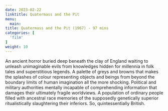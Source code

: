 ```yaml
---
date: 2023-02-22
linktitle: Quatermass and the Pit
menu:
  main:
title: Quatermass and the Pit (1967) - 97 mins
categories: [
  'film'
]
weight: 10
---
```


An ancient horror buried deep beneath the clay of England waiting to unleash unimaginable evils from knowledges hidden for millennia in folk tales and superstitious legends. A palette of greys and browns that makes the splashes of colour representing objects and beings from beyond the boundary limits of human imagination all the more shocking. Political and military authorities mentally incapable of comprehending information that damages their ultimately fragile worldviews. A population of ordinary people filled with ancestral race memories of the supposedly genetically superior ritualistically slaughtering their inferiors. So, quintessentially British.
